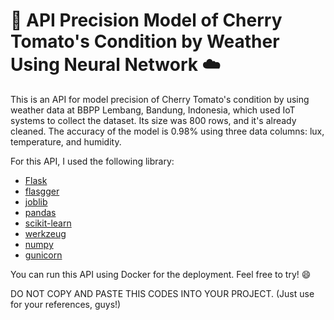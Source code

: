 # :seedling: API Precision Model of Cherry Tomato's Condition by Weather Using Neural Network :cloud:

This is an API for model precision of Cherry Tomato's condition by using weather data at BBPP Lembang, Bandung, Indonesia, which used IoT systems to collect the dataset. Its size was 800 rows, and it's already cleaned. The accuracy of the model is 0.98% using three data columns: lux, temperature, and humidity.

For this API, I used the following library:
- [Flask](https://flask.palletsprojects.com/en/3.0.x/)
- [flasgger](https://github.com/flasgger/flasgger)
- [joblib](https://joblib.readthedocs.io/en/stable/)
- [pandas](https://pandas.pydata.org/)
- [scikit-learn](https://scikit-learn.org/stable/)
- [werkzeug](https://werkzeug.palletsprojects.com/en/3.0.x/)
- [numpy](https://numpy.org/)
- [gunicorn](https://gunicorn.org/)

You can run this API using Docker for the deployment. Feel free to try! :smile:

DO NOT COPY AND PASTE THIS CODES INTO YOUR PROJECT. (Just use for your references, guys!\)
